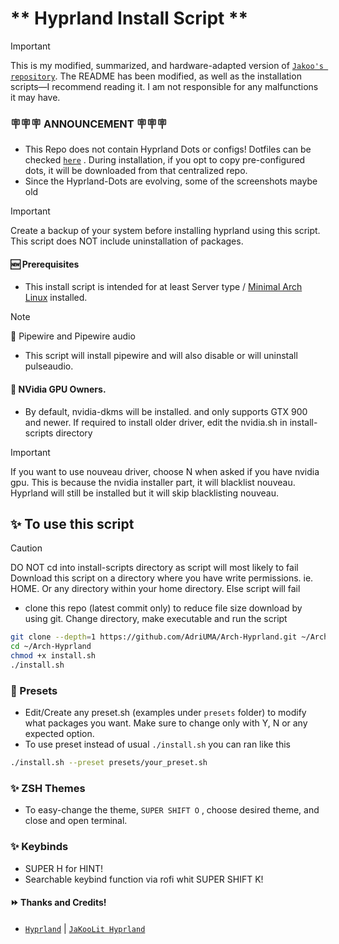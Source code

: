 # ** Hyprland Install Script **

> [!IMPORTANT]
> This is my modified, summarized, and hardware-adapted version of [`Jakoo's repository`](https://github.com/JaKooLit/Arch-Hyprland). The README has been modified, as well as the installation scripts—I recommend reading it. I am not responsible for any malfunctions it may have.

### 🪧🪧🪧 ANNOUNCEMENT 🪧🪧🪧

- This Repo does not contain Hyprland Dots or configs! Dotfiles can be checked [`here`](https://github.com/AdriUMA/dotfiles) . During installation, if you opt to copy pre-configured dots, it will be downloaded from that centralized repo.
- Since the Hyprland-Dots are evolving, some of the screenshots maybe old

> [!IMPORTANT]
> Create a backup of your system before installing hyprland using this script. This script does NOT include uninstallation of packages.

#### 🆕 Prerequisites

- This install script is intended for at least Server type / [Minimal Arch Linux](https://github.com/AdriUMA/Arch-Hyprland/blob/main/README.arch.md) installed.

> [!NOTE]
> 🔘 Pipewire and Pipewire audio

- This script will install pipewire and will also disable or will uninstall pulseaudio.

#### 👀 NVidia GPU Owners.

- By default, nvidia-dkms will be installed. and only supports GTX 900 and newer. If required to install older driver, edit the nvidia.sh in install-scripts directory

> [!IMPORTANT]
> If you want to use nouveau driver, choose N when asked if you have nvidia gpu. This is because the nvidia installer part, it will blacklist nouveau. Hyprland will still be installed but it will skip blacklisting nouveau.

## ✨ To use this script

> [!CAUTION]
> DO NOT cd into install-scripts directory as script will most likely to fail
> Download this script on a directory where you have write permissions. ie. HOME. Or any directory within your home directory. Else script will fail

- clone this repo (latest commit only) to reduce file size download by using git. Change directory, make executable and run the script

```bash
git clone --depth=1 https://github.com/AdriUMA/Arch-Hyprland.git ~/Arch-Hyprland
cd ~/Arch-Hyprland
chmod +x install.sh
./install.sh
```

### 🤟 Presets

- Edit/Create any preset.sh (examples under `presets` folder) to modify what packages you want. Make sure to change only with Y, N or any expected option.
- To use preset instead of usual `./install.sh` you can ran like this

```bash
./install.sh --preset presets/your_preset.sh
```

### ✨ ZSH Themes

- To easy-change the theme, `SUPER SHIFT O` , choose desired theme, and close and open terminal.

### ✨ Keybinds

- SUPER H for HINT!
- Searchable keybind function via rofi whit SUPER SHIFT K!

#### ⏩ Thanks and Credits!

- [`Hyprland`](https://hyprland.org/) | [`JaKooLit Hyprland`](https://github.com/JaKooLit/Arch-Hyprland)
